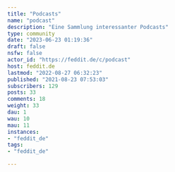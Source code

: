 ```yaml
---
title: "Podcasts" 
name: "podcast"
description: "Eine Sammlung interessanter Podcasts"
type: community
date: "2023-06-23 01:19:36"
draft: false
nsfw: false
actor_id: "https://feddit.de/c/podcast"
host: feddit.de
lastmod: "2022-08-27 06:32:23"
published: "2021-08-23 07:53:03"
subscribers: 129
posts: 33
comments: 18
weight: 33
dau: 1
wau: 10
mau: 11
instances:
- "feddit_de"
tags: 
- "feddit_de"

---
```

